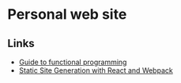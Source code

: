 # Personal web site

## Links
* [Guide to functional programming](https://drboolean.gitbooks.io/mostly-adequate-guide/)
* [Static Site Generation with React and Webpack](http://jxnblk.com/writing/posts/static-site-generation-with-react-and-webpack/)

